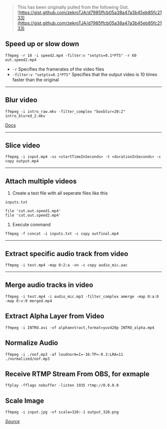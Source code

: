 > This has been originally pulled from the following Gist. [https://gist.github.com/zekroTJA/d7985ffcb05a38a47a3b45eb85fc2133](https://gist.github.com/zekroTJA/d7985ffcb05a38a47a3b45eb85fc2133)

## Speed up or slow down

```
ffmpeg -r 10 -i speed2.mp4 -filter:v "setpts=0.1*PTS" -r 60 out.speed2.mp4
```

- `-r` Specifies the framerates of the video files
- `-filter:v "setpts=0.1*PTS"` Specifies that the output video is 10 times faster than the original

---

## Blur video

```
ffmpeg -i intro_raw.mkv -filter_complex "boxblur=20:2" intro_blured_2.mkv
```

[Docs](https://ffmpeg.org/ffmpeg-filters.html#boxblur)

---

## Slice video

```
ffmpeg -i input.mp4 -ss <startTimeInSeconds> -t <durationInSeconds> -c copy output.mp4
```

---

## Attach multiple videos

1. Create a text file with all seperate files like this

`inputs.txt`

```
file 'cut.out.speed1.mp4'
file 'cut.out.speed2.mp4'
```

1. Execute command

```
ffmpeg -f concat -i inputs.txt -c copy outfinal.mp4
```

---

## Extract specific audio track from video

```
ffmpeg -i test.mp4 -map 0:2:a -vn -c copy audio_mic.aac
```

---

## Merge audio tracks in video

```
ffmpeg -i test.mp4 -i audio_mic.mp3 -filter_complex amerge -map 0:a:0 -map 0:v:0 merged.mp4
```

## Extract Alpha Layer from Video

```
ffmpeg -i INTRO.avi -vf alphaextract,format=yuv420p INTRO_alpha.mp4
```

## Normalize Audio

```
ffmpeg -i ./oof.mp3 -af loudnorm=I=-16:TP=-0.3:LRA=11 ./normalized/oof.mp3
```

## Receive RTMP Stream From OBS, for exmaple

```
ffplay -fflags nobuffer -listen 1935 rtmp://0.0.0.0
```

## Scale Image

```
ffmpeg -i input.jpg -vf scale=320:-1 output_320.png
```

*[Source](https://trac.ffmpeg.org/wiki/Scaling)*